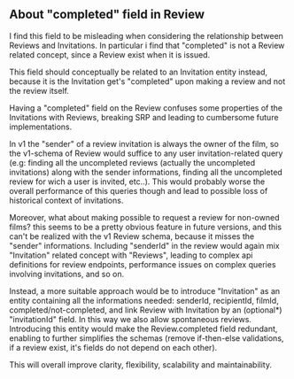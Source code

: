## About "completed" field in Review

I find this field to be misleading when considering the relationship between Reviews and Invitations. In particular i find that "completed" is not a Review related concept, since a Review exist when it is issued.

This field should conceptually be related to an Invitation entity instead, because it is the Invitation get's "completed" upon making a review and not the review itself.

Having a "completed" field on the Review confuses some properties of the Invitations with Reviews, breaking SRP and leading to cumbersome future implementations.

In v1 the "sender" of a review invitation is always the owner of the film, so the v1-schema of Review would suffice to any user invitation-related query (e.g: finding all the uncompleted reviews (actually the uncompleted invitations) along with the sender informations, finding all the uncompleted review for wich a user is invited, etc..). This would probably worse the overall performance of this queries though and lead to possible loss of historical context of invitations.

Moreover, what about making possible to request a review for non-owned films? this seems to be a pretty obvious feature in future versions, and this can't be realized with the v1 Review schema, because it misses the "sender" informations. Including "senderId" in the review would again mix "Invitation" related concept with "Reviews", leading to complex api definitions for review endpoints, performance issues on complex queries involving invitations, and so on. 

Instead, a more suitable approach would be to introduce "Invitation" as an entity containing all the informations needed: senderId, recipientId, filmId, completed/not-completed, and link Review with Invitation by an (optional*) "invitationId" field. In this way we also allow spontaneous reviews. Introducing this entity would make the Review.completed field redundant, enabling to further simplifies the schemas (remove if-then-else validations, if a review exist, it's fields do not depend on each other).

This will overall improve clarity, flexibility, scalability and maintainability.